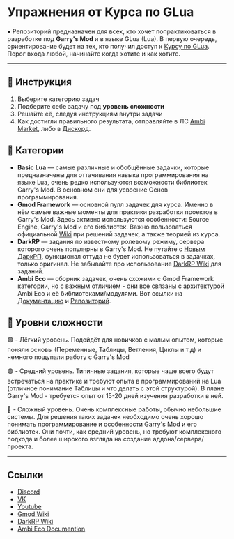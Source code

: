 # Упражнения от Курса по GLua

• Репозиторий предназначен для всех, кто хочет попрактиковаться в 
разработке под **Garry's Mod** и в языке GLua (Lua). В первую очередь,
ориентирование будет на тех, кто получил доступ к [Курсу по GLua](https://vk.com/ambi_market). Порог входа любой, начинайте когда хотите и как хотите. 

---

## 📌 Инструкция

1. Выберите категорию задач
2. Подберите себе задачу под **уровень сложности**
3. Решайте её, следуя инструкциям внутри задачи
4. Как достигли правильного результата, отправляйте в ЛС [Ambi Market](https://vk.com/ambi_market), либо в [Дискорд](https://discord.com/invite/g8RmTmDGcG).

## 📜 Категории

* **Basic Lua** — самые различные и обобщённые задачки, которые предназначены для оттачивания навыка программирования на языке Lua, очень редко используются возможности библиотек Garry's Mod. В основном они для усвоение Основ программирования.
* **Gmod Framework** — основной пулл задачек для курса. Именно в нём самые важные моменты для практики разработки проектов в Garry's Mod. Здесь активно используются особенности: Source Engine, Garry's Mod и его библиотек. Важно пользоваться официальной [Wiki](https://wiki.facepunch.com/gmod) при решений задачек, а также теорией из курса.
* **DarkRP** — задания по известному ролевому режиму, сервера которого очень популярны в Garry's Mod. Не путайте с [Новым ДаркРП](https://github.com/Titanovsky/AE-DarkRP), функционал оттуда не будет использоваться в задачках, только оригинал. Не забывайте про использование [DarkRP Wiki](https://darkrp.miraheze.org/wiki/Main_Page) для заданий.
* **Ambi Eco** — сборник задачек, очень схожими с Gmod Framework категории, но с важным отличием - они все связаны с архитектурой Ambi Eco и её библиотеками/модулями. Вот ссылки на [Документацию](https://titanovskyteam.gitbook.io/ambi-eco/information/what-is-ambi-eco) и [Репозиторий](https://github.com/Titanovsky/ambi-eco).

## 🔘 Уровни сложности

🟢 - Лёгкий уровень. Подойдёт для новичков с малым опытом, которые поняли основы (Переменные, Таблицы, Ветления, Циклы и т.д) и немного пощупали работу с Garry's Mod

🟣 - Средний уровень. Типичные задания, которые чаще всего будут встречаться на практике и требуют опыта в программирований на Lua (отличное понимание Таблицы и что делать с этой структурой). В плане Garry's Mod - требуется опыт от 15-20 дней изучения разработки в ней.

🔴 - Сложный уровень. Очень комплексные работы, обычно небольшие системы. Для решения таких задачек необходимо очень хорошо понимать программирование и особенности Garry's Mod и его библиотек. Они почти, как средний уровень, но требуют комплексного подхода и более широкого взгляда на создание аддона/сервера/проекта.

---

## Ссылки

* [Discord](https://discord.com/invite/g8RmTmDGcG)
* [VK](https://vk.com/ambi_market)
* [Youtube](https://www.youtube.com/@titanovsky)
* [Gmod Wiki](https://wiki.facepunch.com/gmod)
* [DarkRP Wiki](https://darkrp.miraheze.org/wiki/Main_Page)
* [Ambi Eco Documention](https://titanovskyteam.gitbook.io/ambi-eco)